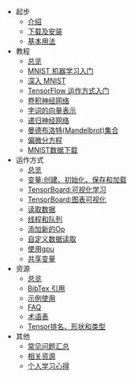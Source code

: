 - 起步
  - [介绍](SOURCE/get_started/introduction.md)
  - [下载及安装](SOURCE/get_started/os_setup.md)
  - [基本用法](SOURCE/get_started/basic_usage.md)
- 教程
  - [总览](SOURCE/tutorials/overview.md)
  - [MNIST 机器学习入门](SOURCE/tutorials/mnist_beginners.md)
  - [深入 MNIST](SOURCE/tutorials/mnist_pros.md)
  - [TensorFlow 运作方式入门](SOURCE/tutorials/mnist_tf.md)
  - [卷积神经网络](SOURCE/tutorials/deep_cnn.md)
  - [字词的向量表示](SOURCE/tutorials/word2vec.md)
  - [递归神经网络](SOURCE/tutorials/recurrent.md)
  - [曼德布洛特(Mandelbrot)集合](SOURCE/tutorials/mandelbrot.md)
  - [偏微分方程](SOURCE/tutorials/pdes.md) 
  - [MNIST数据下载](SOURCE/tutorials/mnist_download.md)
- 运作方式
  - [总览](SOURCE/how_tos/overview.md) 
  - [变量:创建、初始化、保存和加载](SOURCE/how_tos/variables.md) 
  - [TensorBoard:可视化学习](SOURCE/how_tos/summaries_and_tensorboard.md) 
  - [TensorBoard:图表可视化](SOURCE/how_tos/graph_viz.md) 
  - [读取数据](SOURCE/how_tos/reading_data.md) 
  - [线程和队列](SOURCE/how_tos/threading_and_queues.md) 
  - [添加新的Op](SOURCE/how_tos/adding_an_op.md) 
  - [自定义数据读取](SOURCE/how_tos/new_data_formats.md) 
  - [使用gpu](SOURCE/how_tos/using_gpu.md) 
  - [共享变量](SOURCE/how_tos/variable_scope.md) 
- 资源
  - [总览](SOURCE/resources/overview.md) 
  - [BibTex 引用](SOURCE/resources/bib.md) 
  - [示例使用](SOURCE/resources/uses.md)
  - [FAQ](SOURCE/resources/faq.md)
  - [术语表](SOURCE/resources/glossary.md)
  - [Tensor排名、形状和类型](SOURCE/resources/dims_types.md)
- 其他
  - [常见问题汇总](SOURCE/faq.md)
  - [相关资源](SOURCE/resource.md)
  - [个人学习心得](SOURCE/personal.md)

  
 
